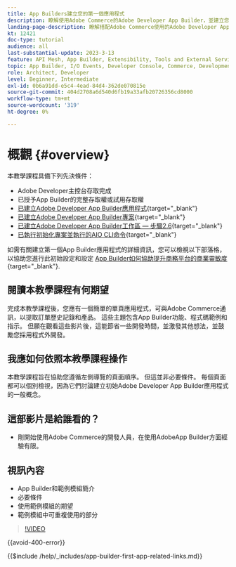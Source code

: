 ```yaml
---
title: App Builders建立您的第一個應用程式
description: 瞭解使用Adobe Commerce的Adobe Developer App Builder，並建立您的第一個應用程式。
landing-page-description: 瞭解搭配Adobe Commerce使用的Adobe Developer App Builder，並建立您的第一個應用程式。
kt: 12421
doc-type: tutorial
audience: all
last-substantial-update: 2023-3-13
feature: API Mesh, App Builder, Extensibility, Tools and External Services, Backend Development
topic: App Builder, I/O Events, Developer Console, Commerce, Development, Integrations
role: Architect, Developer
level: Beginner, Intermediate
exl-id: 0b6a91dd-e5c4-4ead-84d4-362de070815e
source-git-commit: 404d2708a6d540d6fb19a33afb20726356cd8000
workflow-type: tm+mt
source-wordcount: '319'
ht-degree: 0%

---
```


# 概觀 {#overview}

本教學課程具備下列先決條件：

* Adobe Developer主控台存取完成
* 已授予App Builder的完整存取權或試用存取權
* [已建立Adobe Developer App Builder應用程式](https://developer.adobe.com/app-builder/docs/getting_started/first_app/){target="_blank"}
* [已建立Adobe Developer App Builder專案](https://developer.adobe.com/console){target="_blank"}
* [已建立Adobe Developer App Builder工作區 — 步驟2.6](https://developer.adobe.com/app-builder/docs/getting_started/first_app/#2-creating-a-new-project-on-developer-console){target="_blank"}
* [已執行初始化專案並執行的AIO CLI命令](https://developer.adobe.com/runtime){target="_blank"}

如需有關建立第一個App Builder應用程式的詳細資訊，您可以檢視以下部落格，以協助您進行此初始設定和設定 [App Builder如何協助提升商務平台的商業靈敏度](https://business.adobe.com/blog/how-to/how-app-builder-helps-you-implement-a-composable-commerce-strategy){target="_blank"}.

## 閱讀本教學課程有何期望

完成本教學課程後，您應有一個簡單的單頁應用程式，可與Adobe Commerce通訊，以提取訂單歷史記錄和產品。 這些主題包含App Builder功能、程式碼範例和指示。 但願在觀看這些影片後，這能節省一些開發時間，並激發其他想法，並鼓勵您採用程式外開發。

## 我應如何依照本教學課程操作

本教學課程旨在協助您遵循左側導覽的頁面順序。 但這並非必要條件。 每個頁面都可以個別檢視，因為它們討論建立初始Adobe Developer App Builder應用程式的一般概念。

## 這部影片是給誰看的？

* 剛開始使用Adobe Commerce的開發人員，在使用AdobeApp Builder方面經驗有限。

## 視訊內容

* App Builder和範例模組簡介
* 必要條件
* 使用範例模組的期望
* 範例模組中可重複使用的部分

>[!VIDEO](https://video.tv.adobe.com/v/3416740?quality=12&learn=on)

{{avoid-400-error}}

{{$include /help/_includes/app-builder-first-app-related-links.md}}
